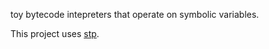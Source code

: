 toy bytecode intepreters that operate on symbolic variables.

This project uses [stp](https://stp.github.io/).
